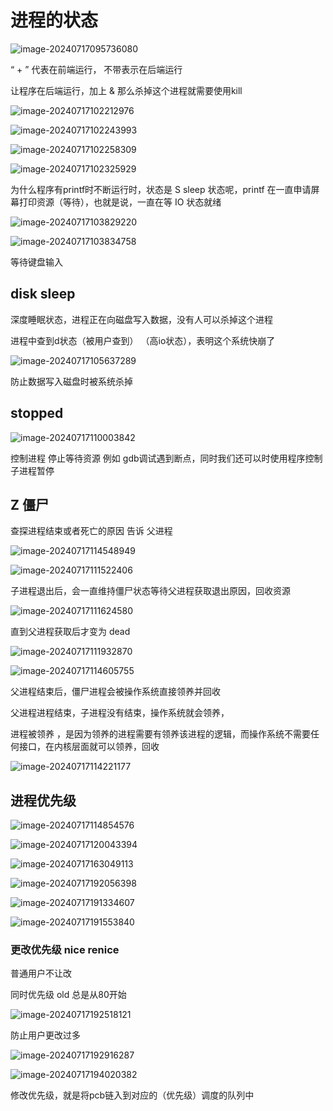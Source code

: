 # 进程的状态

![image-20240717095736080](C:\Users\30780\AppData\Roaming\Typora\typora-user-images\image-20240717095736080.png)

“ + ”  代表在前端运行， 不带表示在后端运行

让程序在后端运行，加上 &  那么杀掉这个进程就需要使用kill  

![image-20240717102212976](C:\Users\30780\AppData\Roaming\Typora\typora-user-images\image-20240717102212976.png)

![image-20240717102243993](C:\Users\30780\AppData\Roaming\Typora\typora-user-images\image-20240717102243993.png)

![image-20240717102258309](C:\Users\30780\AppData\Roaming\Typora\typora-user-images\image-20240717102258309.png)

![image-20240717102325929](C:\Users\30780\AppData\Roaming\Typora\typora-user-images\image-20240717102325929.png)

为什么程序有printf时不断运行时，状态是 S sleep 状态呢，printf 在一直申请屏幕打印资源（等待），也就是说，一直在等 IO 状态就绪

![image-20240717103829220](C:\Users\30780\AppData\Roaming\Typora\typora-user-images\image-20240717103829220.png)

![image-20240717103834758](C:\Users\30780\AppData\Roaming\Typora\typora-user-images\image-20240717103834758.png)

等待键盘输入

## disk sleep 

深度睡眠状态，进程正在向磁盘写入数据，没有人可以杀掉这个进程

进程中查到d状态（被用户查到） （高io状态），表明这个系统快崩了

![image-20240717105637289](C:\Users\30780\AppData\Roaming\Typora\typora-user-images\image-20240717105637289.png)

防止数据写入磁盘时被系统杀掉

## stopped

![image-20240717110003842](C:\Users\30780\AppData\Roaming\Typora\typora-user-images\image-20240717110003842.png)

控制进程 停止等待资源  例如 gdb调试遇到断点，同时我们还可以时使用程序控制子进程暂停

## Z 僵尸

查探进程结束或者死亡的原因 告诉 父进程

![image-20240717114548949](C:\Users\30780\AppData\Roaming\Typora\typora-user-images\image-20240717114548949.png)

![image-20240717111522406](C:\Users\30780\AppData\Roaming\Typora\typora-user-images\image-20240717111522406.png)

子进程退出后，会一直维持僵尸状态等待父进程获取退出原因，回收资源

![image-20240717111624580](C:\Users\30780\AppData\Roaming\Typora\typora-user-images\image-20240717111624580.png)

直到父进程获取后才变为 dead

![image-20240717111932870](C:\Users\30780\AppData\Roaming\Typora\typora-user-images\image-20240717111932870.png)

![image-20240717114605755](C:\Users\30780\AppData\Roaming\Typora\typora-user-images\image-20240717114605755.png)

父进程结束后，僵尸进程会被操作系统直接领养并回收

父进程进程结束，子进程没有结束，操作系统就会领养，

进程被领养 ，是因为领养的进程需要有领养该进程的逻辑，而操作系统不需要任何接口，在内核层面就可以领养，回收

![image-20240717114221177](C:\Users\30780\AppData\Roaming\Typora\typora-user-images\image-20240717114221177.png)

 

## 进程优先级

![image-20240717114854576](C:\Users\30780\AppData\Roaming\Typora\typora-user-images\image-20240717114854576.png)

![image-20240717120043394](C:\Users\30780\AppData\Roaming\Typora\typora-user-images\image-20240717120043394.png)

![image-20240717163049113](C:\Users\30780\AppData\Roaming\Typora\typora-user-images\image-20240717163049113.png)

![image-20240717192056398](C:\Users\30780\AppData\Roaming\Typora\typora-user-images\image-20240717192056398.png)

![image-20240717191334607](C:\Users\30780\AppData\Roaming\Typora\typora-user-images\image-20240717191334607.png)

![image-20240717191553840](C:\Users\30780\AppData\Roaming\Typora\typora-user-images\image-20240717191553840.png)

### 更改优先级 nice  renice

普通用户不让改

同时优先级  old 总是从80开始

![image-20240717192518121](C:\Users\30780\AppData\Roaming\Typora\typora-user-images\image-20240717192518121.png)

防止用户更改过多

![image-20240717192916287](C:\Users\30780\AppData\Roaming\Typora\typora-user-images\image-20240717192916287.png)

![image-20240717194020382](C:\Users\30780\AppData\Roaming\Typora\typora-user-images\image-20240717194020382.png)

修改优先级，就是将pcb链入到对应的（优先级）调度的队列中